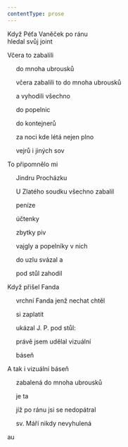 ```yaml
---
contentType: prose
---
```


<section>

Když Péťa Vaněček po ránu  
hledal svůj joint

Včera to zabalili

     do mnoha ubrousků

     včera zabalili to do mnoha ubrousků

     a vyhodili všechno

     do popelnic

     do kontejnerů

     za noci kde létá nejen plno

     vejrů i jiných sov

To připomnělo mi

     Jindru Procházku

     U Zlatého soudku všechno zabalil

     peníze

     účtenky

     zbytky piv

     vajgly a popelníky v nich

     do uzlu svázal a

     pod stůl zahodil

Když přišel Fanda

     vrchní Fanda jenž nechat chtěl

     si zaplatit

     ukázal J. P. pod stůl:

     právě jsem udělal vizuální

     báseň

A tak i vizuální báseň

     zabalená do mnoha ubrousků

     je ta

     jíž po ránu jsi se nedopátral

     sv. Máří nikdy nevyhulená

au

</section>
